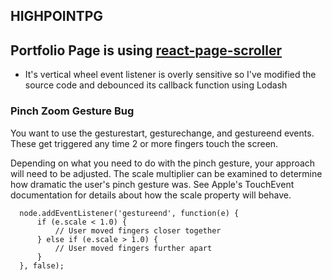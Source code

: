 ## HIGHPOINTPG

## Portfolio Page is using [react-page-scroller](https://github.com/vikliegostaiev/react-page-scroller)

- It's vertical wheel event listener is overly sensitive so I've modified the source code and debounced its callback function using Lodash

### Pinch Zoom Gesture Bug

You want to use the gesturestart, gesturechange, and gestureend events. These get triggered any time 2 or more fingers touch the screen.

Depending on what you need to do with the pinch gesture, your approach will need to be adjusted. The scale multiplier can be examined to determine how dramatic the user's pinch gesture was. See Apple's TouchEvent documentation for details about how the scale property will behave.

```
  node.addEventListener('gestureend', function(e) {
      if (e.scale < 1.0) {
          // User moved fingers closer together
      } else if (e.scale > 1.0) {
          // User moved fingers further apart
      }
  }, false);
```
